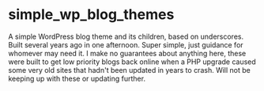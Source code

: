 # simple_wp_blog_themes
A simple WordPress blog theme and its children, based on underscores. Built several years ago in one afternoon. Super simple, just guidance for whomever may need it. I make no guarantees about anything here, these were built to get low priority blogs back online when a PHP upgrade caused some very old sites that hadn't been updated in years to crash. Will not be keeping up with these or updating further.
